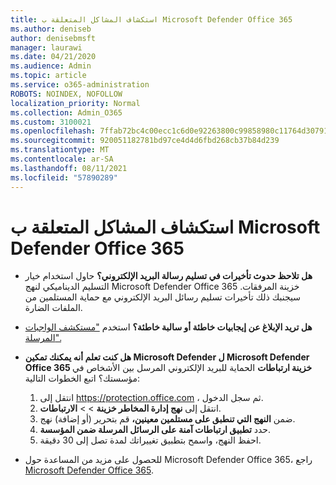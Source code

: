 ```yaml
---
title: استكشاف المشاكل المتعلقة ب Microsoft Defender Office 365
ms.author: deniseb
author: denisebmsft
manager: laurawi
ms.date: 04/21/2020
ms.audience: Admin
ms.topic: article
ms.service: o365-administration
ROBOTS: NOINDEX, NOFOLLOW
localization_priority: Normal
ms.collection: Admin_O365
ms.custom: 3100021
ms.openlocfilehash: 7ffab72bc4c00ecc1c6d0e92263800c99858980c11764d307914635370306087
ms.sourcegitcommit: 920051182781bd97ce4d4d6fbd268cb37b84d239
ms.translationtype: MT
ms.contentlocale: ar-SA
ms.lasthandoff: 08/11/2021
ms.locfileid: "57890289"
---
```

# <a name="troubleshoot-issues-with-microsoft-defender-for-office-365"></a>استكشاف المشاكل المتعلقة ب Microsoft Defender Office 365

- **هل تلاحظ حدوث تأخيرات في تسليم رسالة البريد الإلكتروني؟** حاول استخدام خيار التسليم الديناميكي لنهج Microsoft Defender Office 365 خزينة المرفقات. سيجنبك ذلك تأخيرات تسليم رسائل البريد الإلكتروني مع حماية المستلمين من الملفات الضارة.
- **هل تريد الإبلاغ عن إيجابيات خاطئة أو سالبة خاطئة؟** استخدم ["مستكشف الواجبات المرسلة".](https://protection.office.com/reportsubmission)
- **هل كنت تعلم أنه يمكنك تمكين Microsoft Defender ل Microsoft Defender Office 365 خزينة ارتباطات** الحماية للبريد الإلكتروني المرسل بين الأشخاص في مؤسستك؟ اتبع الخطوات التالية:
    1. انتقل إلى https://protection.office.com ، ثم سجل الدخول.
    2. انتقل إلى **نهج إدارة المخاطر خزينة**  >    >  **الارتباطات**.
    3. ضمن **النهج التي تنطبق على مستلمين معينين،** قم بتحرير (أو إضافة) نهج.
    4. حدد **تطبيق ارتباطات آمنة على الرسائل المرسلة ضمن المؤسسة**.
    5. احفظ النهج، واسمح بتطبيق تغييراتك لمدة تصل إلى 30 دقيقة.

- للحصول على مزيد من المساعدة حول Microsoft Defender Office 365، راجع [Microsoft Defender Office 365](https://docs.microsoft.com/microsoft-365/security/office-365-security/office-365-atp).